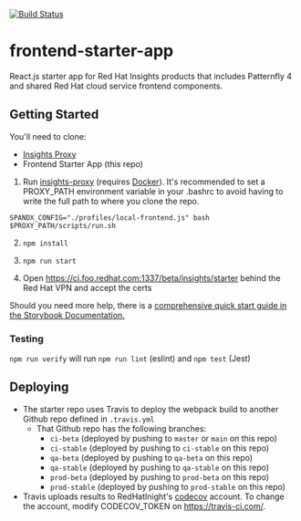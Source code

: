 [![Build Status](https://travis-ci.org/RedHatInsights/frontend-starter-app.svg?branch=master)](https://travis-ci.org/RedHatInsights/frontend-starter-app)

# frontend-starter-app

React.js starter app for Red Hat Insights products that includes Patternfly 4 and shared Red Hat cloud service frontend components.

## Getting Started

You'll need to clone:

- [Insights Proxy](https://github.com/RedHatInsights/insights-proxy)
- Frontend Starter App (this repo)

1. Run [insights-proxy](https://github.com/RedHatInsights/insights-proxy) (requires [Docker](https://www.docker.com/)). It's recommended to set a PROXY_PATH environment variable in your .bashrc to avoid having to write the full path to where you clone the repo.

```shell
SPANDX_CONFIG="./profiles/local-frontend.js" bash $PROXY_PATH/scripts/run.sh
```

2. ```npm install```

3. ```npm run start```

4. Open https://ci.foo.redhat.com:1337/beta/insights/starter behind the Red Hat VPN and accept the certs

Should you need more help, there is a [comprehensive quick start guide in the Storybook Documentation.](https://github.com/RedHatInsights/insights-frontend-storybook/blob/master/src/docs/welcome/quickStart/DOC.md)

### Testing

`npm run verify` will run `npm run lint` (eslint) and `npm test` (Jest)

## Deploying

- The starter repo uses Travis to deploy the webpack build to another Github repo defined in `.travis.yml`
  - That Github repo has the following branches:
    - `ci-beta` (deployed by pushing to `master` or `main` on this repo)
    - `ci-stable` (deployed by pushing to `ci-stable` on this repo)
    - `qa-beta` (deployed by pushing to `qa-beta` on this repo)
    - `qa-stable` (deployed by pushing to `qa-stable` on this repo)
    - `prod-beta` (deployed by pushing to `prod-beta` on this repo)
    - `prod-stable` (deployed by pushing to `prod-stable` on this repo)
- Travis uploads results to RedHatInight's [codecov](https://codecov.io) account. To change the account, modify CODECOV_TOKEN on https://travis-ci.com/.

